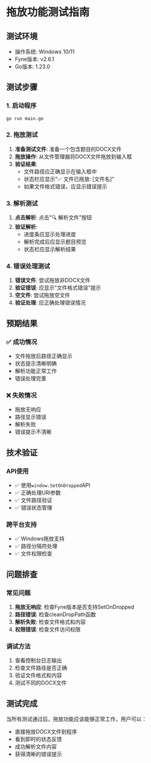# 拖放功能测试指南

## 测试环境
- 操作系统: Windows 10/11
- Fyne版本: v2.6.1
- Go版本: 1.23.0

## 测试步骤

### 1. 启动程序
```bash
go run main.go
```

### 2. 拖放测试
1. **准备测试文件**: 准备一个包含题目的DOCX文件
2. **拖放操作**: 从文件管理器将DOCX文件拖放到输入框
3. **验证结果**: 
   - 文件路径应正确显示在输入框中
   - 状态栏应显示"✅ 文件已拖放: [文件名]"
   - 如果文件格式错误，应显示错误提示

### 3. 解析测试
1. **点击解析**: 点击"🔍 解析文件"按钮
2. **验证解析**: 
   - 进度条应显示处理进度
   - 解析完成后应显示题目预览
   - 状态栏应显示解析结果

### 4. 错误处理测试
1. **错误文件**: 尝试拖放非DOCX文件
2. **验证错误**: 应显示"文件格式错误"提示
3. **空文件**: 尝试拖放空文件
4. **验证处理**: 应正确处理错误情况

## 预期结果

### ✅ 成功情况
- 文件拖放后路径正确显示
- 状态提示清晰明确
- 解析功能正常工作
- 错误处理完善

### ❌ 失败情况
- 拖放无响应
- 路径显示错误
- 解析失败
- 错误提示不清晰

## 技术验证

### API使用
- ✅ 使用`window.SetOnDropped`API
- ✅ 正确处理URI参数
- ✅ 文件路径验证
- ✅ 错误状态管理

### 跨平台支持
- ✅ Windows拖放支持
- ✅ 路径分隔符处理
- ✅ 文件权限检查

## 问题排查

### 常见问题
1. **拖放无响应**: 检查Fyne版本是否支持SetOnDropped
2. **路径错误**: 检查cleanDropPath函数
3. **解析失败**: 检查文件格式和内容
4. **权限错误**: 检查文件访问权限

### 调试方法
1. 查看控制台日志输出
2. 检查文件路径是否正确
3. 验证文件格式和内容
4. 测试不同的DOCX文件

## 测试完成

当所有测试通过后，拖放功能应该能够正常工作，用户可以：
- 直接拖放DOCX文件到程序
- 看到即时的状态反馈
- 成功解析文件内容
- 获得清晰的错误提示 